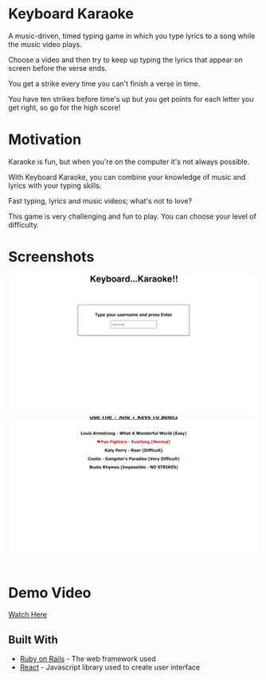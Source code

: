 # Keyboard Karaoke

A music-driven, timed typing game in which you type lyrics to a song while the music video plays.

Choose a video and then try to keep up typing the lyrics that appear on screen before the verse ends.

You get a strike every time you can't finish a verse in time.

You have ten strikes before time's up but you get points for each letter you get right, so go for the high score!

# Motivation

Karaoke is fun, but when you're on the computer it's not always possible.  

With Keyboard Karaoke, you can combine your knowledge of music and lyrics with your typing skills.

Fast typing, lyrics and music videos; what's not to love?

This game is very challenging and fun to play.  You can choose your level of difficulty.

# Screenshots
![](https://github.com/nkalkstein/Keyboard-Karaoke/blob/master/Screen%20Shot%202018-07-19%20at%2010.35.52%20PM.png)
![](https://github.com/nkalkstein/Keyboard-Karaoke/blob/master/Screen%20Shot%202018-07-19%20at%2010.36.39%20PM.png)
![]()

# Demo Video

[Watch Here](https://youtu.be/7ImTsuuenvs)

## Built With

* [Ruby on Rails](https://rubyonrails.org/) - The web framework used
* [React](https://reactjs.org/docs/getting-started.html) - Javascript library used to create user interface

